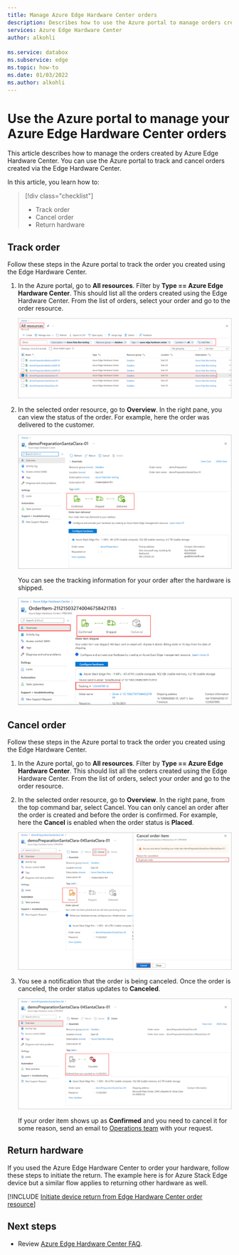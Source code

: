 ```yaml
---
title: Manage Azure Edge Hardware Center orders 
description: Describes how to use the Azure portal to manage orders created via Azure Edge Hardware Center.
services: Azure Edge Hardware Center
author: alkohli

ms.service: databox
ms.subservice: edge
ms.topic: how-to
ms.date: 01/03/2022
ms.author: alkohli
---
```

# Use the Azure portal to manage your Azure Edge Hardware Center orders

This article describes how to manage the orders created by Azure Edge Hardware Center. You can use the Azure portal to track and cancel orders created via the Edge Hardware Center.

In this article, you learn how to:

> [!div class="checklist"]
> * Track order
> * Cancel order
> * Return hardware


## Track order

Follow these steps in the Azure portal to track the order you created using the Edge Hardware Center.

1. In the Azure portal, go to **All resources**. Filter by **Type == Azure Edge Hardware Center**. This should list all the orders created using the Edge Hardware Center. From the list of orders, select your order and go to the order resource.

    ![Screenshot showing how to select order from list of Edge Hardware Center orders.](media/azure-edge-hardware-center-manage-order/select-order-1.png)

2. In the selected order resource, go to **Overview**. In the right pane, you can view the status of the order. For example, here the order was delivered to the customer.

    ![Screenshot showing how to view order status for the created Edge Hardware Center order.](media/azure-edge-hardware-center-manage-order/track-order-status-1.png)

    You can see the tracking information for your order after the hardware is shipped. 

    ![Screenshot showing how to view tracking number after the hardware is shipped.](media/azure-edge-hardware-center-manage-order/track-order-status-2.png)

## Cancel order

Follow these steps in the Azure portal to track the order you created using the Edge Hardware Center.

1. In the Azure portal, go to **All resources**. Filter by **Type == Azure Edge Hardware Center**. This should list all the orders created using the Edge Hardware Center. From the list of orders, select your order and go to the order resource.
 
2. In the selected order resource, go to **Overview**. In the right pane, from the top command bar, select Cancel. You can only cancel an order after the order is created and before the order is confirmed. For example, here the **Cancel** is enabled when the order status is **Placed**.

    ![Screenshot showing how to cancel an order from list of Edge Hardware Center orders.](media/azure-edge-hardware-center-manage-order/cancel-order-2.png)

3. You see a notification that the order is being canceled. Once the order is canceled, the order status updates to **Canceled**.

    ![Screenshot showing the order in Canceled state.](media/azure-edge-hardware-center-manage-order/cancel-order-3.png)

    If your order item shows up as **Confirmed** and you need to cancel it for some reason, send an email to [Operations team](mailto:email@example.com) with your request.

## Return hardware

If you used the Azure Edge Hardware Center to order your hardware, follow these steps to initiate the return. The example here is for Azure Stack Edge device but a similar flow applies to returning other hardware as well.

[!INCLUDE [Initiate device return from Edge Hardware Center order resource](../../includes/azure-stack-edge-initiate-device-return.md)]

## Next steps

- Review [Azure Edge Hardware Center FAQ](azure-edge-hardware-center-faq.yml).
